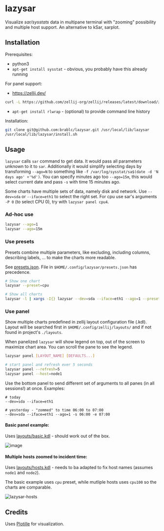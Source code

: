 # lazysar

Visualize *sar/sysstats* data in multipane terminal with "zooming" possibility and multiple host support. An alternative to kSar, sarplot.

## Installation

Prerequisites:

- python3
- `apt-get install sysstat` - obvious, you probably have this already running

For panel support:
- https://zellij.dev/
```sh
curl -L https://github.com/zellij-org/zellij/releases/latest/download/zellij-x86_64-unknown-linux-musl.tar.gz | tar xvz --no-same-owner && mv -v zellij /usr/local/bin
```
- `apt-get install rlwrap` - (optional) to provide command line history

Installation:

```sh
git clone git@github.com:brablc/lazysar.git /usr/local/lib/lazysar
/usr/local/lib/lazysar/install.sh
```

## Usage

`lazysar` calls `sar` command to get data. It would pass all parameters unknown to it to `sar`. Additionally it would simplify selecting days by transforming `--ago=N` to something like `-f /var/log/sysstat/sa$(date -d 'N days ago' +'%d')`. You can specify minutes ago too `--ago=15m`, this would select current date and pass `-s` with time 15 minutes ago.

Some charts have multiple sets of data, namely disk and network. Use `--dev=sda` or `--iface=eth1` to select the right set. For cpu use sar's arguments `-P 0` (to select CPU 0), try with `lazysar panel cpu4`.

### Ad-hoc use

```sh
lazysar --ago=1
lazysar --ago=15m
```

### Use presets

Presets combine multiple parameters, like excluding, including columns, describing labels, ... to make the charts more readable.

See [presets.json](./presets.json). File in `$HOME/.config/lazysar/presets.json` has precedence.

```sh
# Show one chart
lazysar --preset=cpu

# Show all charts
lazysar -l | xargs -I{} lazysar --dev=sda --iface=eth1 --ago=1 --preset={} --height=30
```

### Use panel

Show multiple charts predefined in zellij layout configuration file (.kdl). Layout will be searched first in `$HOME/.config/zellij/layouts/` and if not found in project's `./layouts`.

When panelized `lazysar` will show legend on top, out of the screen to maximize chart area. You can scroll the pane to see the legend.

```sh
lazysar panel [LAYOUT_NAME] [DEFAULTS...]

# start panel and refresh ever 5 seconds
lazysar panel --refresh=5
lazysar panel --host=node1
```

Use the bottom panel to send different set of arguments to all panes (in all sessions!) at once. Examples:

```
# today
--dev=sda --iface=eth1

# yesterday - "zommed" to time 06:00 to 07:00
--dev=sda --iface=eth1 --ago=1 -s 06:00 -e 07:00

```

#### Basic panel example:

Uses [layouts/basic.kdl](./layouts/basic.kdl) - should work out of the box.

![image](https://github.com/brablc/lazysar/assets/841734/fa61124b-371d-4da6-863c-127cd22fff4b)

#### Multiple hosts zoomed to incident time:

Uses [layouts/hosts.kdl](./layouts/hosts.kdl) - needs to ba adapted to fix host names (assumes `node1` and `node2`).

The basic example uses `cpu` preset, while mutliple hosts uses `cpu100` so the charts are comparable.

![lazysar-hosts](https://github.com/brablc/lazysar/assets/841734/e349f0fc-36a2-459c-a091-4b8658b5859b)

## Credits

Uses [Plotille](https://github.com/tammoippen/plotille) for visualization.
